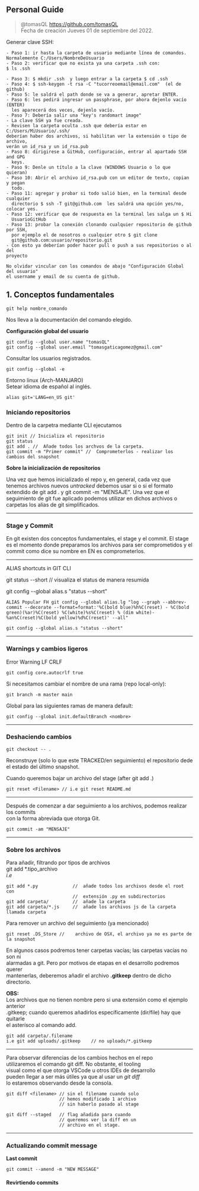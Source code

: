 ## Personal Guide

> @tomasQL <https://github.com/tomasQL>  
> Fecha de creación Jueves 01 de septiembre del 2022.

Generar clave SSH:

	- Paso 1: ir hasta la carpeta de usuario mediante línea de comandos.
	Normalemente C:/Users/NombreDeUsuario  
	- Paso 2: verificar que no exista ya una carpeta .ssh con:
	$ ls .ssh  
	
	- Paso 3: $ mkdir .ssh  y luego entrar a la carpeta $ cd .ssh  
	- Paso 4: $ ssh-keygen -t rsa -C "tucorreoemail@email.com"  (el de github)
	- Paso 5: le saldrá el path donde se va a generar, apretar ENTER.
	- Paso 6: les pedirá ingresar un passphrase, por ahora dejenlo vacío (ENTER)  
	  les aparecerá dos veces, dejenlo vacío.
	- Paso 7: Debería salir una "key's randomart image"
	- La clave SSH ya fue creada.  
	- Revisen la carpeta oculta .ssh que debería estar en C:/Users/MiUsuario/.ssh/
	deberían haber dos archivos, si habilitan ver la extensión o tipo de archivo,  
	verán un id_rsa y un id_rsa.pub  
	- Paso 8: dirigirese a GitHub, configuración, entrar al apartado SSH and GPG  
	  keys.
	- Paso 9: Denle un título a la clave (WINDOWS Usuario o lo que quieran) 
	- Paso 10: Abrir el archivo id_rsa.pub con un editor de texto, copian y pegan  
	  todo.
	- Paso 11: agregar y probar si todo salió bien, en la terminal desde cualquier  
	  directorio $ ssh -T git@github.com  les saldrá una opción yes/no, colocar yes.
	- Paso 12: verificar que de respuesta en la terminal les salga un $ Hi  
	  UsuarioGitHub  
	- Paso 13: probar la conexión clonando cualquier repositorio de github por SSH,
	  por ejemplo el de nosotros o cualquier otro $ git clone  
	  git@github.com:usuario/repositorio.git  
	- Con esto ya deberían poder hacer pull o push a sus repositorios o al del 
	proyecto  

	No olvidar vincular con los comandos de abajo "Configuración Global del usuario"
	el username y email de su cuenta de github.


## 1. Conceptos fundamentales

    git help nombre_comando    

Nos lleva a la documentación del comando elegido.  

**Configuración global del usuario**

    git config --global user.name "tomasQL"     
    git config --global user.email "tomasgaticagomez@gmail.com"

Consultar los usuarios registrados.

    git config --global -e    

Entorno linux (Arch-MANJARO)  
Setear idioma de español al inglés.    

    alias git='LANG=en_US git'

### **Iniciando repositorios**

Dentro de la carpetra mediante CLI ejecutamos

    git init // Inicializa el repositorio  
    git status 
    git add . //  Añade todos los archvos de la carpeta.
    git commit -m "Primer commit" //  Comprometerlos - realizar los cambios del snapshot

**Sobre la inicialización de repositorios**

Una vez que hemos inicializado el repo y, en general, cada vez que tenemos archivos nuevos *untracked* debemos usar si o si el formato extendido de 
git add . y git commit -m "MENSAJE". Una vez que el seguimiento de git fue aplicado podemos utilizar en dichos archivos o carpetas los alias de git simplificados.

<hr>

### **Stage y Commit**

En git existen dos conceptos fundamentales, el stage y el commit.
El stage es el momento donde preparamos los archivos para ser comprometidos y el commit como dice su nombre en EN es comprometerlos.  

<hr>  


ALIAS shortcuts in GIT CLI

git status --short             //  visualiza el status de manera resumida 

git config --global alias.s "status --short"

    ALIAS Popular FH git config --global alias.lg "log --graph --abbrev-commit --decorate --format=format:'%C(bold blue)%h%C(reset) - %C(bold green)(%ar)%C(reset) %C(white)%s%C(reset) % (dim white)- %an%C(reset)%C(bold yellow)%d%C(reset)' --all"
    
    git config --global alias.s "status --short"

<hr>

### **Warnings y cambios ligeros**

Error Warning LF CRLF  

    git config core.autocrlf true

Si necesitamos cambiar el nombre de una rama (repo local-only):

    git branch -m master main  

Global para las siguientes ramas de manera default:

    git config --global init.defaultBranch <nombre>  

<hr>

### **Deshaciendo cambios**

    git checkout -- . 

Reconstruye (solo lo que este TRACKED/en seguimiento) el repositorio dede el estado del último snapshot.  
  
Cuando queremos bajar un archivo del stage (after git add .)

    git reset <Filename> // i.e git reset README.md  
  
<hr>

Después de comenzar a dar seguimiento a los archivos, podemos realizar los commits  
con la forma abreviada que otorga Git.

    git commit -am "MENSAJE"
  
<hr>
  
### **Sobre los archivos**
Para añadir, filtrando por tipos de archivos  
git add *.tipo_archivo   
*i.e*

    git add *.py             //  añade todos los archivos desde el root con
                             //  extensión .py en subdirectorios 
    git add carpeta/         //  añade la carpeta
    git add carpeta/*.js     //  añade los archivos js de la carpeta llamada carpeta

Para remover un archivo del seguimiento (ya mencionado)

    git reset .DS_Store //    archivo de OSX, el archivo ya no es parte de la snapshot
  
En algunos casos podremos tener carpetas vacías; las carpetas vacías no son ni  
alarmadas a git. Pero por motivos de etapas en el desarrollo podremos querer  
mantenerlas, deberemos añadir el archivo **.gitkeep** dentro de dicho directorio.  

**OBS:**  
Los archivos que no tienen nombre pero si una extensión como el ejemplo anterior  
.gitkeep; cuando queremos añadirlos específicamente (dir/file) hay que quitarle  
el asterísco al comando add.

    git add carpeta/.filename  
    i.e git add uploads/.gitkeep    // no uploads/*.gitkeep

<hr>
  
Para observar diferencias de los cambios hechos en el repo  
utilizaremos el comando git diff. No obstante, el tooling  
visual como el que otorga VSCode u otros IDEs de desarrollo  
pueden llegar a ser más útiles ya que al usar un *git diff*  
lo estaremos observando desde la consola.  

  
    git diff <filename> // sin el filename cuando solo  
                        // hemos modificado 1 archivo  
                        // sin haberlo pasado al stage
    
    git diff --staged   // flag añadida para cuando  
                        // queremos ver la diff en un  
                        // archivo en el stage.  


<hr>
  
### **Actualizando commit message**  
  
**Last commit**  
  
    git commit --amend -m "NEW MESSAGE"  

#### **Revirtiendo commits**



